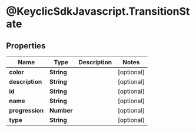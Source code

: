 # @KeyclicSdkJavascript.TransitionState

## Properties
Name | Type | Description | Notes
------------ | ------------- | ------------- | -------------
**color** | **String** |  | [optional] 
**description** | **String** |  | [optional] 
**id** | **String** |  | [optional] 
**name** | **String** |  | [optional] 
**progression** | **Number** |  | [optional] 
**type** | **String** |  | [optional] 


